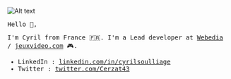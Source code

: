 ![Alt text](https://pbs.twimg.com/profile_banners/1512728988/1486375667/1500x500)

<samp>

Hello :wave:,
  
I'm Cyril from France 🇫🇷. 
I'm a Lead developer at [Webedia](https://fr.webedia-group.com/) / [jeuxvideo.com](https://www.jeuxvideo.com) 🎮.

* LinkedIn : [linkedin.com/in/cyrilsoulliage](https://www.linkedin.com/in/cyrilsoulliage/)
* Twitter : [twitter.com/Cerzat43](https://twitter.com/Cerzat43)

</samp>
